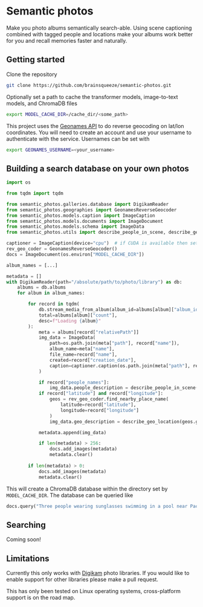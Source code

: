 # Semantic photos

Make you photo albums semantically search-able. Using scene captioning combined with tagged people and locations make your albums work better for you and recall memories faster and naturally.

## Getting started

Clone the repository
```bash
git clone https://github.com/brainsqueeze/semantic-photos.git
```

Optionally set a path to cache the transformer models, image-to-text models, and ChromaDB files
```bash
export MODEL_CACHE_DIR=/cache_dir/<some_path>
```

This project uses the [Geonames API](https://www.geonames.org/export/web-services.html) to do reverse geocoding on lat/lon coordinates. You will need to create an account and use your username to authenticate with the service. Usernames can be set with
```bash
export GEONAMES_USERNAME=<your_username>
```

## Building a search database on your own photos

```python
import os

from tqdm import tqdm

from semantic_photos.galleries.database import DigikamReader
from semantic_photos.geographies import GeonamesReverseGeocoder
from semantic_photos.models.caption import ImageCaption
from semantic_photos.models.documents import ImageDocument
from semantic_photos.models.schema import ImageData
from semantic_photos.utils import describe_people_in_scene, describe_geo_location

captioner = ImageCaption(device="cpu")  # if CUDA is available then set `device="cuda"`
rev_geo_coder = GeonamesReverseGeocoder()
docs = ImageDocument(os.environ["MODEL_CACHE_DIR"])

album_names = [...]

metadata = []
with DigikamReader(path="/absolute/path/to/photo/library") as db:
    albums = db.albums
    for album in album_names:

        for record in tqdm(
            db.stream_media_from_album(album_id=albums[album]["album_id"]),
            total=albums[album]["count"],
            desc=f"Loading {album}"
        ):
            meta = albums[record["relativePath"]]
            img_data = ImageData(
                path=os.path.join(meta["path"], record["name"]),
                album_name=meta["name"],
                file_name=record["name"],
                created=record["creation_date"],
                caption=captioner.caption(os.path.join(meta["path"], record["name"]))[0]["generated_text"],
            )

            if record["people_names"]:
                img_data.people_description = describe_people_in_scene(record["people_names"].split(','))
            if record["latitude"] and record["longitude"]:
                geos = rev_geo_coder.find_nearby_place_name(
                    latitude=record["latitude"],
                    longitude=record["longitude"]
                )
                img_data.geo_description = describe_geo_location(geos.get("geonames", []))

            metadata.append(img_data)

            if len(metadata) > 256:
                docs.add_images(metadata)
                metadata.clear()
        
        if len(metadata) > 0:
            docs.add_images(metadata)
            metadata.clear() 
```
This will create a ChromaDB database within the directory set by `MODEL_CACHE_DIR`. The database can be queried like
```python
docs.query("Three people wearing sunglasses swimming in a pool near Pacific Beach")
```

## Searching

Coming soon!

## Limitations

Currently this only works with [Digikam](https://www.digikam.org/) photo libraries. If you would like to enable support for other libraries please make a pull request.

This has only been tested on Linux operating systems, cross-platform support is on the road map.